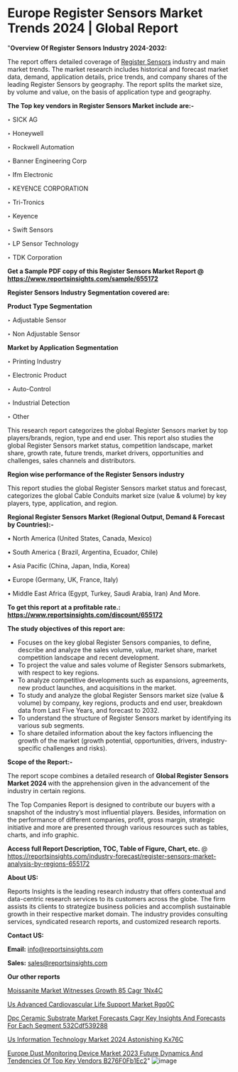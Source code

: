 # Europe Register Sensors Market Trends 2024 | Global Report

"<strong>Overview Of Register Sensors Industry 2024-2032:</strong>

The report offers detailed coverage of <a href=https://www.reportsinsights.com/sample/655172>Register Sensors</a> industry and main market trends. The market research includes historical and forecast market data, demand, application details, price trends, and company shares of the leading Register Sensors by geography. The report splits the market size, by volume and value, on the basis of application type and geography.

<strong>The Top key vendors in Register Sensors Market include are:- </strong>

‣ SICK AG

‣ Honeywell

‣ Rockwell Automation

‣ Banner Engineering Corp

‣ Ifm Electronic

‣ KEYENCE CORPORATION

‣ Tri-Tronics

‣ Keyence

‣ Swift Sensors

‣ LP Sensor Technology

‣ TDK Corporation

<strong>Get a Sample PDF copy of this Register Sensors Market Report </strong><strong>@ <a href=https://www.reportsinsights.com/sample/655172 style=color:#0000ff;>https://www.reportsinsights.com/sample/655172</a> </strong>

<strong>Register Sensors Industry Segmentation covered are:</strong>

<strong>Product Type Segmentation</strong>

‣ Adjustable Sensor

‣ Non Adjustable Sensor

<strong>Market by Application Segmentation</strong>

‣ Printing Industry

‣ Electronic Product

‣ Auto-Control

‣ Industrial Detection

‣ Other

This research report categorizes the global Register Sensors market by top players/brands, region, type and end user. This report also studies the global Register Sensors market status, competition landscape, market share, growth rate, future trends, market drivers, opportunities and challenges, sales channels and distributors.

<strong>Region wise performance of the Register Sensors industry</strong><strong> </strong>

This report studies the global Register Sensors market status and forecast, categorizes the global Cable Conduits market size (value &amp; volume) by key players, type, application, and region. 

<strong>Regional Register Sensors Market (Regional Output, Demand &amp; Forecast by Countries):-</strong>

• North America (United States, Canada, Mexico)

• South America ( Brazil, Argentina, Ecuador, Chile)

• Asia Pacific (China, Japan, India, Korea)

• Europe (Germany, UK, France, Italy)

• Middle East Africa (Egypt, Turkey, Saudi Arabia, Iran) And More.

<strong>To get this report at a profitable rate.: <a href=https://www.reportsinsights.com/discount/655172 style=color:#0000ff;>https://www.reportsinsights.com/discount/655172</a></strong>

<strong>The study objectives of this report are:</strong>
<ul>
  <li>Focuses on the key global Register Sensors companies, to define, describe and analyze the sales volume, value, market share, market competition landscape and recent development.</li>
  <li>To project the value and sales volume of Register Sensors submarkets, with respect to key regions.</li>
  <li>To analyze competitive developments such as expansions, agreements, new product launches, and acquisitions in the market.</li>
  <li>To study and analyze the global Register Sensors market size (value &amp; volume) by company, key regions, products and end user, breakdown data from Last Five Years, and forecast to 2032.</li>
  <li>To understand the structure of Register Sensors market by identifying its various sub segments.</li>
  <li>To share detailed information about the key factors influencing the growth of the market (growth potential, opportunities, drivers, industry-specific challenges and risks).</li>
</ul>
<strong>Scope of the Report:-</strong><strong> </strong>

The report scope combines a detailed research of <strong>Global Register Sensors Market 2024 </strong>with the apprehension given in the advancement of the industry in certain regions.

The Top Companies Report is designed to contribute our buyers with a snapshot of the industry’s most influential players. Besides, information on the performance of different companies, profit, gross margin, strategic initiative and more are presented through various resources such as tables, charts, and info graphic.

<strong>Access full Report Description, TOC, Table of Figure, Chart, etc. </strong>@   <a href=https://reportsinsights.com/industry-forecast/register-sensors-market-analysis-by-regions-655172 style=color:#0000ff;>https://reportsinsights.com/industry-forecast/register-sensors-market-analysis-by-regions-655172</a>

<strong>About US:</strong>

Reports Insights is the leading research industry that offers contextual and data-centric research services to its customers across the globe. The firm assists its clients to strategize business policies and accomplish sustainable growth in their respective market domain. The industry provides consulting services, syndicated research reports, and customized research reports.

<strong>Contact US:</strong>

<p class=""""><b>Email:</b> <a href=mailto:info@reportsinsights.com>info@reportsinsights.com</a></p>
<p class=""""><b>Sales:</b> <a href=mailto:sales@reportsinsights.com>sales@reportsinsights.com</a></p>

<strong>Our other reports</strong>

<a href=https://www.linkedin.com/pulse/moissanite-market-witnesses-growth-85-cagr-1nx4c/>Moissanite Market Witnesses Growth 85 Cagr 1Nx4C</a>

<a href=https://www.linkedin.com/pulse/us-advanced-cardiovascular-life-support-market-rgq0c/>Us Advanced Cardiovascular Life Support Market Rgq0C</a>

<a href=https://medium.com/@ruchikakadam73/dpc-ceramic-substrate-market-forecasts-cagr-key-insights-and-forecasts-for-each-segment-532cdf539288>Dpc Ceramic Substrate Market Forecasts Cagr Key Insights And Forecasts For Each Segment 532Cdf539288</a>

<a href=https://www.linkedin.com/pulse/us-information-technology-market-2024-astonishing-kx76c/>Us Information Technology Market 2024 Astonishing Kx76C</a>

<a href=https://medium.com/@d7298290/europe-dust-monitoring-device-market-2023-future-dynamics-and-tendencies-of-top-key-vendors-b276f0fb1ec2>Europe Dust Monitoring Device Market 2023 Future Dynamics And Tendencies Of Top Key Vendors B276F0Fb1Ec2</a>"
![image](https://github.com/aakesh123242/RIMarket/assets/158431203/a837b108-2858-4fe0-ab2a-5afe42f35104)
